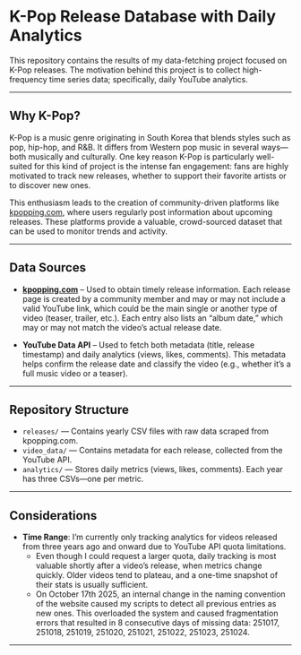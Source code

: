 # K-Pop Release Database with Daily Analytics

This repository contains the results of my data-fetching project focused on K-Pop releases. The motivation behind this project is to collect high-frequency time series data; specifically, daily YouTube analytics.

---

## Why K-Pop?

K-Pop is a music genre originating in South Korea that blends styles such as pop, hip-hop, and R&B. It differs from Western pop music in several ways—both musically and culturally. One key reason K-Pop is particularly well-suited for this kind of project is the intense fan engagement: fans are highly motivated to track new releases, whether to support their favorite artists or to discover new ones.

This enthusiasm leads to the creation of community-driven platforms like [kpopping.com](https://kpopping.com), where users regularly post information about upcoming releases. These platforms provide a valuable, crowd-sourced dataset that can be used to monitor trends and activity.

---

## Data Sources

- **[kpopping.com](https://kpopping.com)** – Used to obtain timely release information. Each release page is created by a community member and may or may not include a valid YouTube link, which could be the main single or another type of video (teaser, trailer, etc.). Each entry also lists an “album date,” which may or may not match the video’s actual release date.

- **YouTube Data API** – Used to fetch both metadata (title, release timestamp) and daily analytics (views, likes, comments). This metadata helps confirm the release date and classify the video (e.g., whether it’s a full music video or a teaser).

---

## Repository Structure

- `releases/` — Contains yearly CSV files with raw data scraped from kpopping.com.
- `video_data/` — Contains metadata for each release, collected from the YouTube API.
- `analytics/` — Stores daily metrics (views, likes, comments). Each year has three CSVs—one per metric.


---

## Considerations

- **Time Range**: I’m currently only tracking analytics for videos released from three years ago and onward due to YouTube API quota limitations. 
  - Even though I could request a larger quota, daily tracking is most valuable shortly after a video’s release, when metrics change quickly. Older videos tend to plateau, and a one-time snapshot of their stats is usually sufficient.
  - On October 17th 2025, an internal change in the naming convention of the website caused my scripts to detect all previous entries as new ones.
This overloaded the system and caused fragmentation errors that resulted in 8 consecutive days of missing data: 251017, 251018, 251019, 251020, 251021, 251022, 251023, 251024.

<!--
- **Release Dates vs. Analytics Start Dates**:  
  - It is worth noting that the first day a video appears in the analytics dataset does **not** necessarily correspond to its actual release date.  
  To determine the true release date, cross-reference with the corresponding CSVs in `video_data/`.
-->

---
